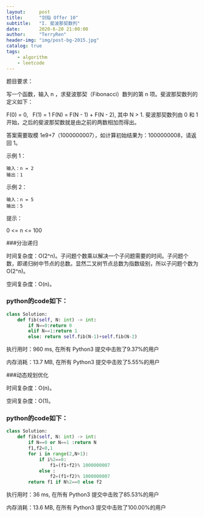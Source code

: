 ```yaml
---
layout:     post
title:      "剑指 Offer 10"
subtitle:   "I. 斐波那契数列"
date:       2020-6-20 21:00:00
author:     "TerryRen"
header-img: "img/post-bg-2015.jpg"
catalog: true
tags:
    - algorithm
    - leetcode
---
```

题目要求：

写一个函数，输入 n ，求斐波那契（Fibonacci）数列的第 n 项。斐波那契数列的定义如下：

F(0) = 0,   F(1) = 1
F(N) = F(N - 1) + F(N - 2), 其中 N > 1.
斐波那契数列由 0 和 1 开始，之后的斐波那契数就是由之前的两数相加而得出。

答案需要取模 1e9+7（1000000007），如计算初始结果为：1000000008，请返回 1。








示例 1：
```
输入：n = 2
输出：1
```
示例 2：
```
输入：n = 5
输出：5
```
提示：

0 <= n <= 100

###分治递归



时间复杂度：O(2^n)。子问题个数乘以解决一个子问题需要的时间。子问题个数，即递归树中节点的总数。显然二叉树节点总数为指数级别，所以子问题个数为 O(2^n)。

空间复杂度：O(n)。



### python的code如下：


```python
class Solution:
    def fib(self, N: int) -> int:
        if N==0:return 0
        elif N==1:return 1
        else: return self.fib(N-1)+self.fib(N-2)
```
执行用时：960 ms, 在所有 Python3 提交中击败了9.37%的用户

内存消耗：13.7 MB, 在所有 Python3 提交中击败了5.55%的用户

###动态规划优化


时间复杂度：O(n)。

空间复杂度：O(1)。



### python的code如下：


```python
class Solution:
    def fib(self, N: int) -> int:
        if N==0 or N==1 :return N
        f1,f2=0,1
        for i in range(2,N+1):
            if i%2==0:
                f1=(f1+f2)% 1000000007
            else :
                f2=(f1+f2)% 1000000007
        return f1 if N%2==0 else f2
```
执行用时：36 ms, 在所有 Python3 提交中击败了85.53%的用户

内存消耗：13.6 MB, 在所有 Python3 提交中击败了100.00%的用户